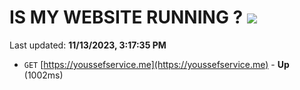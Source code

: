 # IS MY WEBSITE RUNNING ? [![](https://img.shields.io/static/v1?label=Sponsor&message=%E2%9D%A4&logo=GitHub&color=%23fe8e86)](https://github.com/sponsors/<username>)

Last updated: **11/13/2023, 3:17:35 PM**

- `GET` [https://youssefservice.me](https://youssefservice.me) - **Up** (1002ms)
